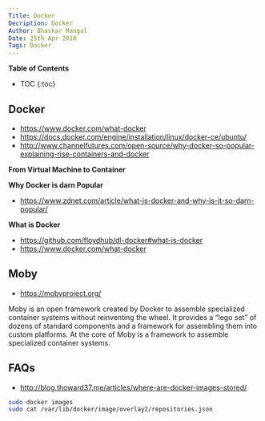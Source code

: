 ```yaml
---
Title: Docker
Decription: Docker
Author: Bhaskar Mangal
Date: 25th Apr 2018
Tags: Docker
---
```


**Table of Contents**
* TOC
{:toc}


## Docker
- https://www.docker.com/what-docker
- https://docs.docker.com/engine/installation/linux/docker-ce/ubuntu/
- http://www.channelfutures.com/open-source/why-docker-so-popular-explaining-rise-containers-and-docker

**From Virtual Machine to Container**

**Why Docker is darn Popular**
- https://www.zdnet.com/article/what-is-docker-and-why-is-it-so-darn-popular/

**What is Docker**
- https://github.com/floydhub/dl-docker#what-is-docker
- https://www.docker.com/what-docker

## Moby
- https://mobyproject.org/

Moby is an open framework created by Docker to assemble specialized container systems without reinventing the wheel. It provides a “lego set” of dozens of standard components and a framework for assembling them into custom platforms. At the core of Moby is a framework to assemble specialized container systems.

## FAQs
* http://blog.thoward37.me/articles/where-are-docker-images-stored/
```bash
sudo docker images
sudo cat /var/lib/docker/image/overlay2/repositories.json
```